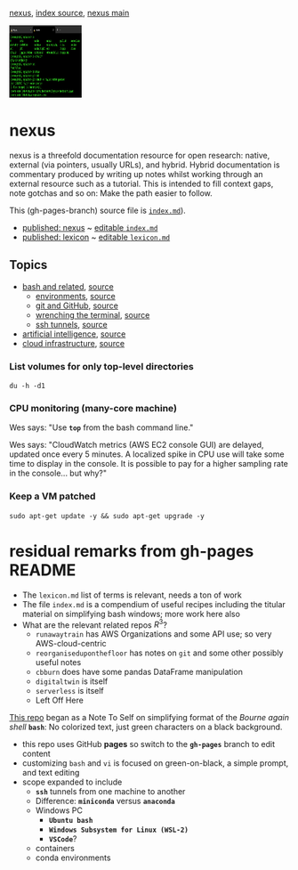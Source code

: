 [nexus](https://robfatland.github.io/nexus), [index source](https://github.com/robfatland/nexus/blob/gh-pages/index.md), 
[nexus main](https://github.com/robfatland/nexus/tree/main)

<img src="assets/img/greenandblack.png"
     alt="green and black icon"
     height="130"
     width="130"
     style="float: center; margin-right: 10px;" />


# nexus

nexus is a threefold documentation resource for open research: native, external (via pointers, usually URLs), and hybrid. 
Hybrid documentation is commentary produced by writing up notes whilst working through an external resource such as a 
tutorial. This is intended to fill context gaps, note gotchas and so on: Make the path easier to follow.


This (gh-pages-branch) source file is [`index.md`](https://github.com/robfatland/nexus/blob/gh-pages/index.md)).


- [published: nexus](https://robfatland.github.io/nexus) ~ [editable `index.md`](https://github.com/robfatland/nexus/blob/gh-pages/index.md)
- [published: lexicon](https://robfatland.github.io/nexus/lexicon) ~ [editable `lexicon.md`](https://github.com/robfatland/nexus/blob/gh-pages/lexicon.md)


## Topics


* [bash and related](https://robfatland.github.io/nexus/bash/), [source](https://github.com/robfatland/nexus/blob/gh-pages/bash/index.md)
    * [environments](https://robfatland.github.io/nexus/env), [source](https://github.com/robfatland/nexus/blob/gh-pages/env/index.md)
    * [git and GitHub](https://robfatland.github.io/nexus/git), [source](https://github.com/robfatland/nexus/blob/gh-pages/git/index.md)
    * [wrenching the terminal](https://robfatland.github.io/nexus/terminal), [source](https://github.com/robfatland/nexus/blob/gh-pages/bash/terminal.md)
    * [ssh tunnels](https://robfatland.github.io/nexus/bash/tunnels), [source](https://github.com/robfatland/nexus/blob/gh-pages/bash/tunnels.md)
* [artificial intelligence](https://robfatland.github.io/nexus/ai/), [source](https://github.com/robfatland/nexus/blob/gh-pages/ai/index.md)
* [cloud infrastructure](https://robfatland.github.io/nexus/cloud/), [source](https://github.com/robfatland/nexus/blob/gh-pages/cloud/index.md)

### List volumes for only top-level directories

```
du -h -d1
```

### CPU monitoring (many-core machine)


Wes says: "Use **`top`** from the bash command line."


Wes says: "CloudWatch metrics (AWS EC2 console GUI) are delayed, updated once every 5 minutes.
A localized spike in CPU use will take some time to display in the console. It is possible 
to pay for a higher sampling rate in the console... but why?"


### Keep a VM patched

```
sudo apt-get update -y && sudo apt-get upgrade -y
```

# residual remarks from gh-pages README

- The `lexicon.md` list of terms is relevant, needs a ton of work
- The file `index.md` is a compendium of useful recipes including the titular material on simplifying bash windows; more work here also
- What are the relevant related repos $R^3$?
    - `runawaytrain` has AWS Organizations and some API use; so very AWS-cloud-centric 
    - `reorganiseduponthefloor` has notes on `git` and some other possibly useful notes
    - `cbburn` does have some pandas DataFrame manipulation
    - `digitaltwin` is itself
    - `serverless` is itself
    - Left Off Here


[This repo](https://github.com/robfatland/greenandblack/tree/main)
began as a Note To Self on simplifying format of the *Bourne again shell* **`bash`**: 
No colorized text, just green characters on a black background.


- this repo uses GitHub **pages** so switch to the **`gh-pages`** branch to edit content
- customizing `bash` and `vi` is focused on green-on-black, a simple prompt, and text editing
- scope expanded to include
    - **`ssh`** tunnels from one machine to another
    - Difference: **`miniconda`** versus **`anaconda`**
    - Windows PC
        - **`Ubuntu bash`**
        - **`Windows Subsystem for Linux (WSL-2)`**
        - **`VSCode`**?
    - containers
    - conda environments


